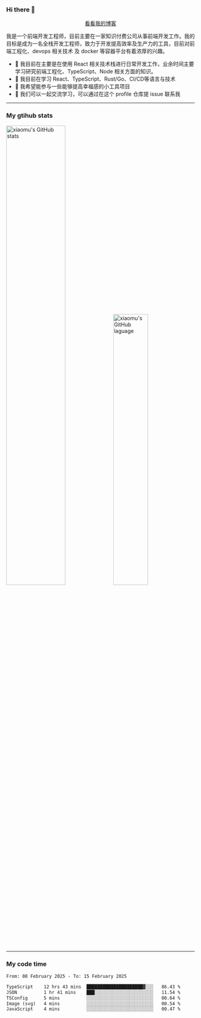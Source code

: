 ### Hi there 👋

<p align="center">
  <a href="https://blog.realjacket.fun">看看我的博客</a>
</p>

我是一个前端开发工程师，目前主要在一家知识付费公司从事前端开发工作。我的目标是成为一名全栈开发工程师，致力于开发提高效率及生产力的工具，目前对前端工程化、devops 相关技术 及 docker 等容器平台有着浓厚的兴趣。

- 🔭 我目前在主要是在使用 React 相关技术栈进行日常开发工作，业余时间主要学习研究前端工程化、TypeScript、Node 相关方面的知识。
- 🌱 我目前在学习 React、TypeScript、Rust/Go、CI/CD等语言与技术
- 👯 我希望能参与一些能够提高幸福感的小工具项目
- 💬 我们可以一起交流学习，可以通过在这个 profile 仓库提 issue 联系我

***

### My gtihub stats

<a><img src="https://github-readme-stats-git-masterrstaa-rickstaa.vercel.app/api?username=real-jacket&&show_icons=true" title="xiaomu's GitHub stats" alt="xiaomu's GitHub stats" style="width:56%;"/></a>
<a><img src="https://github-readme-stats-git-masterrstaa-rickstaa.vercel.app/api/top-langs/?username=real-jacket&layout=compact" title="xiaomu's GitHub laguage" alt="xiaomu's GitHub laguage" style="width:43%;"/><a/>

***

### My code time

<!--START_SECTION:waka-->

```txt
From: 08 February 2025 - To: 15 February 2025

TypeScript    12 hrs 43 mins  █████████████████████▓░░░   86.43 %
JSON          1 hr 41 mins    ███░░░░░░░░░░░░░░░░░░░░░░   11.54 %
TSConfig      5 mins          ░░░░░░░░░░░░░░░░░░░░░░░░░   00.64 %
Image (svg)   4 mins          ░░░░░░░░░░░░░░░░░░░░░░░░░   00.54 %
JavaScript    4 mins          ░░░░░░░░░░░░░░░░░░░░░░░░░   00.47 %
```

<!--END_SECTION:waka-->

